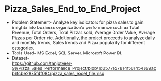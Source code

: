 # Pizza_Sales_End_to_End_Project
* Problem Statement- Analyze key indicators for pizza sales to gain insights into business organization's performance such as Total Revenue, Total Orders, Total Pizzas sold, Average Order Value, Average Pizzas per Order etc. Additionally, the project proceeds to analyze daily and monthly trends, Sales trends and Pizaa popularity for different categories.
* Tools Used- MS Excel, SQL Server, Microsoft Power BI.
* Dataset-<br/>https://github.com/tanjotveer-98/Pizza_Sales_Performance_Project/blob/1d0577e57814f501454899acb6fcbe2835f4f084/pizza_sales_excel_file.xlsx
  
